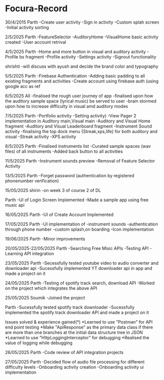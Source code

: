 # Focura-Record

30/4/2015
Parth
-Create user activity
-Sign in activity
-Custom splah screen
-Initial activity sorting

2/5/2025
Parth
-FeatureSelector
-AuditoryHome
-VisualHome basic activity created
-User account retrival

4/5/2025
Parth
-Home and more button in visual and auditory activity
-Profile bs fragment
-Profile activity
-Settings activity
-Signout functionality

shrishti 
-will discuss with ayush and decide the brand color and typography

5/5/2025
Parth
-Firebase Authentication
-Adding basic padding to all existing fragments and activities 
-Create account using firebase auth (using google acc as ref

6/5/2025
All
-finalised the rough user journey of app
-finalised upon how the auditory sample space (lyrical music) be served to user
-brain stormed upon how to increase difficulty in visual amd auditory modes

7/5/2025
Parth
-Portfolio activity
-Setting activity)
-View Pager 2 implementation in Auditory main,Visual main
-Auditory and Visual Home fragment
-Auditory and Visual Leaderboard fragment
-Instrument Sound activity
-finalising the top dock menu {Streak,xps,life} for both auditory and visual
-Streak activity
-XPS activity

8/5/2025
Parth
-Finalised instruments list
-Curated sample spaces (wav files) of all instruments
-Added back button to all activities

11/5/2025
Parth
-Instrument sounds preview
-Removal of Feature Selector Activity

13/5/2025
Parth
-Forget password (authentication by registered phonenumber verification)


15/05/2025
shirin
-on week 3 of course 2 of DL

Parth
-UI of Login Screen Implemented
-Made a sample app using free music api

16/05/2025
Parth
-UI of Create Account Implemented 

17/05/2025
Parth
-UI implementation of 
    -instrument sounds
    -authentication through phone number
    -custom splash,on boarding
-Icon implementation

19/06/2025
Parth
-Minor improvements

20/05/2025-22/05/2025
Parth
-Searching Free Misic APIs
-Testing API
-Learning API integration

23/05/2025
Parth
-Secessfully tested youtube video to audio converter and downloader api
-Sucessfully implemented YT downloader api in app and made a project on it

24/05/2025
Parth
-Testing of spotify track search, download API
-Worked on the project which integrates the above API

25/05/2025
Soumik
-Joined the project

Parth
-Sucessfully tested spotify track downloader
-Sucessfully implemented the spotify track downloader API and made a project on it

Issues solved & experience gained(*)
*Learned to use "Postman" for API end point testing 
*Make "ApiResponse" as the primary data class if there are more than one branches at the initial data structure tree in JSON
*Learned to use "HttpLoggingInterceptor" for debugging
*Realised the value of logging while debugging


26/05/2025
Parth
-Code review of API integration projects

27/05/2025
Parth
-Decided flow of audio file processing for different difficulty levels
-Onboarding activity creation
-Onboarding activity ui implementation

